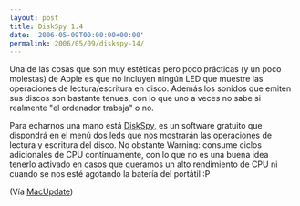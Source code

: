 ```yaml
---
layout: post
title: DiskSpy 1.4
date: '2006-05-09T00:00:00+00:00'
permalink: 2006/05/09/diskspy-14/
---
```

<a href="http://seiryu.home.comcast.net/diskspy.html"><img style="float:right; margin:0 0 10px 10px;cursor:pointer; cursor:hand;" src="http://www.macupdate.com/images/icons/9389.png" border="0" alt="" /></a>Una de las cosas que son muy estéticas pero poco prácticas (y un poco molestas) de Apple es que no incluyen ningún LED que muestre las operaciones de lectura/escritura en disco. Además los sonidos que emiten sus discos son bastante tenues, con lo que uno a veces no sabe si realmente "el ordenador trabaja" o no.

Para echarnos una mano está <a href="http://seiryu.home.comcast.net/diskspy.html">DiskSpy</a>, es un software gratuito que dispondrá en el menú dos leds que nos mostrarán las operaciones de lectura y escritura del disco. No obstante Warning: consume ciclos adicionales de CPU contínuamente, con lo que no es una buena idea tenerlo activado en casos que queramos un alto rendimiento de CPU ni cuando se nos esté agotando la batería del portátil :P

(Vía <a href="http://www.macupdate.com/info.php/id/9389">MacUpdate</a>)
